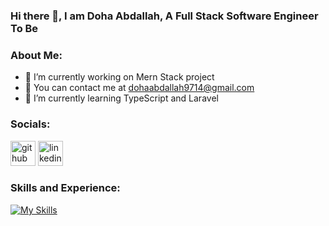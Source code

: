 ### Hi there 👋, I am Doha Abdallah, A Full Stack Software Engineer To Be

### About Me:

- 🔭 I’m currently working on Mern Stack project
- 🌱 You can contact me at dohaabdallah9714@gmail.com
- 🌱 I’m currently learning TypeScript and Laravel

### Socials:

[<img src='https://cdn.jsdelivr.net/npm/simple-icons@3.0.1/icons/github.svg' alt='github' height='40'>](https://github.com/https://github.com/Ab-Doha)  [<img src='https://cdn.jsdelivr.net/npm/simple-icons@3.0.1/icons/linkedin.svg' alt='linkedin' height='40'>](https://www.linkedin.com/in/https://www.linkedin.com/in/doha-abdallah-99726b312//)  

### Skills and Experience:

[![My Skills](https://skillicons.dev/icons?i=html5,css3,bootstrap,javascript,tailwindcss,mysql,php,mongodb,expressjs,react,npm,postman,nodejs,figma,git&theme=light)](https://skillicons.dev)
